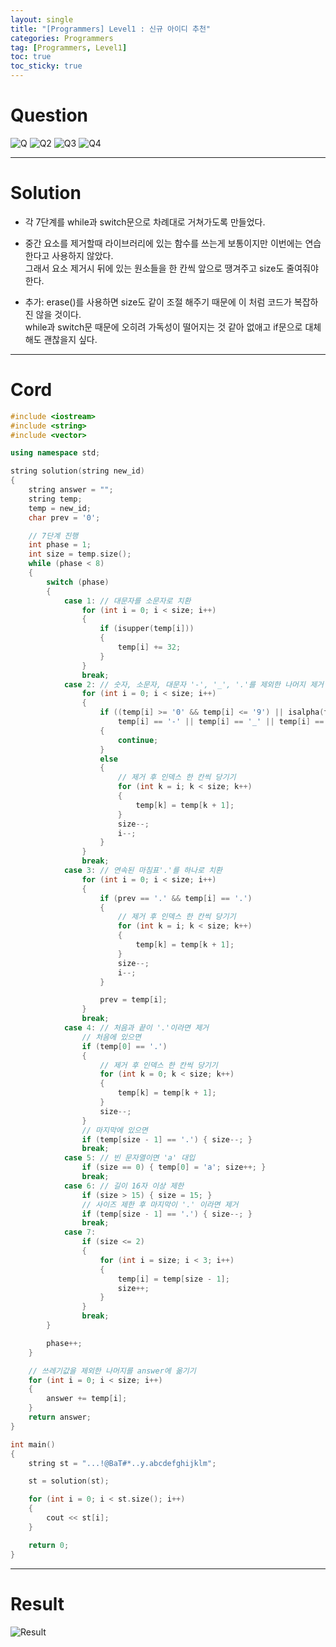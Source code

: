 ```yaml
---
layout: single
title: "[Programmers] Level1 : 신규 아이디 추천"
categories: Programmers
tag: [Programmers, Level1]
toc: true
toc_sticky: true
---
```


# Question
![Q](https://user-images.githubusercontent.com/97664446/195154667-7017c57a-6c57-40ff-9368-ac01ec74d5c6.PNG)
![Q2](https://user-images.githubusercontent.com/97664446/195154673-8727d5b3-352d-4760-b4df-f4301b6c53a5.PNG)
![Q3](https://user-images.githubusercontent.com/97664446/195154677-b5255f8e-36a9-4ccc-aa3e-540e73cf70d6.PNG)
![Q4](https://user-images.githubusercontent.com/97664446/195154679-87db4ff2-260f-4fa3-9bb6-1e766456e292.PNG)

***

# Solution
- 각 7단계를 while과 switch문으로 차례대로 거쳐가도록 만들었다.
- 중간 요소를 제거할때 라이브러리에 있는 함수를 쓰는게 보통이지만 이번에는 연습한다고 사용하지 않았다.  
그래서 요소 제거시 뒤에 있는 원소들을 한 칸씩 앞으로 땡겨주고 size도 줄여줘야 한다.

- 추가: erase()를 사용하면 size도 같이 조절 해주기 때문에 이 처럼 코드가 복잡하진 않을 것이다.  
while과 switch문 때문에 오히려 가독성이 떨어지는 것 같아 없애고 if문으로 대체해도 괜찮을지 싶다.

***

# Cord
```c++
#include <iostream>
#include <string>
#include <vector>

using namespace std;

string solution(string new_id) 
{
    string answer = "";
    string temp;
    temp = new_id;
    char prev = '0';

    // 7단계 진행
    int phase = 1;
    int size = temp.size();
    while (phase < 8)
    {
        switch (phase)
        {
            case 1: // 대문자를 소문자로 치환
                for (int i = 0; i < size; i++)
                {
                    if (isupper(temp[i]))
                    {
                        temp[i] += 32;
                    }
                }
                break;
            case 2: // 숫자, 소문자, 대문자 '-', '_', '.'를 제외한 나머지 제거
                for (int i = 0; i < size; i++)
                {
                    if ((temp[i] >= '0' && temp[i] <= '9') || isalpha(temp[i]) ||
                        temp[i] == '-' || temp[i] == '_' || temp[i] == '.')
                    {
                        continue;
                    }
                    else
                    {
                        // 제거 후 인덱스 한 칸씩 당기기
                        for (int k = i; k < size; k++)
                        {
                            temp[k] = temp[k + 1];
                        }
                        size--;
                        i--;
                    }
                }
                break;
            case 3: // 연속된 마침표'.'를 하나로 치환
                for (int i = 0; i < size; i++)
                {
                    if (prev == '.' && temp[i] == '.')
                    {
                        // 제거 후 인덱스 한 칸씩 당기기
                        for (int k = i; k < size; k++)
                        {
                            temp[k] = temp[k + 1];
                        }
                        size--;
                        i--;
                    }

                    prev = temp[i];
                }
                break;
            case 4: // 처음과 끝이 '.'이라면 제거
                // 처음에 있으면
                if (temp[0] == '.')
                {
                    // 제거 후 인덱스 한 칸씩 당기기
                    for (int k = 0; k < size; k++)
                    {
                        temp[k] = temp[k + 1];
                    }
                    size--;
                }
                // 마지막에 있으면
                if (temp[size - 1] == '.') { size--; }
                break;
            case 5: // 빈 문자열이면 'a' 대입
                if (size == 0) { temp[0] = 'a'; size++; }
                break;
            case 6: // 길이 16자 이상 제한
                if (size > 15) { size = 15; }
                // 사이즈 제한 후 마지막이 '.' 이라면 제거
                if (temp[size - 1] == '.') { size--; }
                break;
            case 7:
                if (size <= 2)
                {
                    for (int i = size; i < 3; i++)
                    {
                        temp[i] = temp[size - 1];
                        size++;
                    }
                }
                break;
        }

        phase++;
    }

    // 쓰레기값을 제외한 나머지를 answer에 옮기기
    for (int i = 0; i < size; i++)
    {
        answer += temp[i];
    }
    return answer;
}

int main()
{
    string st = "...!@BaT#*..y.abcdefghijklm";

    st = solution(st);

    for (int i = 0; i < st.size(); i++)
    {
        cout << st[i];
    }

    return 0;
}
```

***

# Result
![Result](https://user-images.githubusercontent.com/97664446/195154683-6962b512-98a1-4d71-9c09-a4715db2bfeb.PNG)


